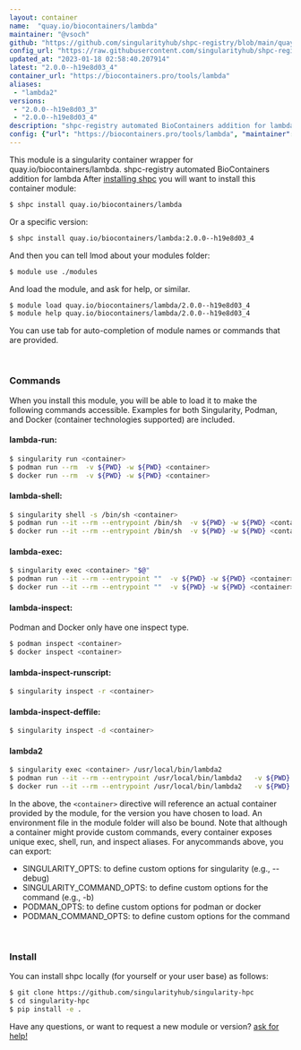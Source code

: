 ```yaml
---
layout: container
name:  "quay.io/biocontainers/lambda"
maintainer: "@vsoch"
github: "https://github.com/singularityhub/shpc-registry/blob/main/quay.io/biocontainers/lambda/container.yaml"
config_url: "https://raw.githubusercontent.com/singularityhub/shpc-registry/main/quay.io/biocontainers/lambda/container.yaml"
updated_at: "2023-01-18 02:58:40.207914"
latest: "2.0.0--h19e8d03_4"
container_url: "https://biocontainers.pro/tools/lambda"
aliases:
 - "lambda2"
versions:
 - "2.0.0--h19e8d03_3"
 - "2.0.0--h19e8d03_4"
description: "shpc-registry automated BioContainers addition for lambda"
config: {"url": "https://biocontainers.pro/tools/lambda", "maintainer": "@vsoch", "description": "shpc-registry automated BioContainers addition for lambda", "latest": {"2.0.0--h19e8d03_4": "sha256:936e76e99203614c60c061d94c2435120393142e79901eb8641e3b89e3909cdc"}, "tags": {"2.0.0--h19e8d03_3": "sha256:90ebe144c12654b26c8147440767775928eb1c05449baa25f65f0a80a4de6a72", "2.0.0--h19e8d03_4": "sha256:936e76e99203614c60c061d94c2435120393142e79901eb8641e3b89e3909cdc"}, "docker": "quay.io/biocontainers/lambda", "aliases": {"lambda2": "/usr/local/bin/lambda2"}}
---
```


This module is a singularity container wrapper for quay.io/biocontainers/lambda.
shpc-registry automated BioContainers addition for lambda
After [installing shpc](#install) you will want to install this container module:


```bash
$ shpc install quay.io/biocontainers/lambda
```

Or a specific version:

```bash
$ shpc install quay.io/biocontainers/lambda:2.0.0--h19e8d03_4
```

And then you can tell lmod about your modules folder:

```bash
$ module use ./modules
```

And load the module, and ask for help, or similar.

```bash
$ module load quay.io/biocontainers/lambda/2.0.0--h19e8d03_4
$ module help quay.io/biocontainers/lambda/2.0.0--h19e8d03_4
```

You can use tab for auto-completion of module names or commands that are provided.

<br>

### Commands

When you install this module, you will be able to load it to make the following commands accessible.
Examples for both Singularity, Podman, and Docker (container technologies supported) are included.

#### lambda-run:

```bash
$ singularity run <container>
$ podman run --rm  -v ${PWD} -w ${PWD} <container>
$ docker run --rm  -v ${PWD} -w ${PWD} <container>
```

#### lambda-shell:

```bash
$ singularity shell -s /bin/sh <container>
$ podman run --it --rm --entrypoint /bin/sh  -v ${PWD} -w ${PWD} <container>
$ docker run --it --rm --entrypoint /bin/sh  -v ${PWD} -w ${PWD} <container>
```

#### lambda-exec:

```bash
$ singularity exec <container> "$@"
$ podman run --it --rm --entrypoint ""  -v ${PWD} -w ${PWD} <container> "$@"
$ docker run --it --rm --entrypoint ""  -v ${PWD} -w ${PWD} <container> "$@"
```

#### lambda-inspect:

Podman and Docker only have one inspect type.

```bash
$ podman inspect <container>
$ docker inspect <container>
```

#### lambda-inspect-runscript:

```bash
$ singularity inspect -r <container>
```

#### lambda-inspect-deffile:

```bash
$ singularity inspect -d <container>
```


#### lambda2

```bash
$ singularity exec <container> /usr/local/bin/lambda2
$ podman run --it --rm --entrypoint /usr/local/bin/lambda2   -v ${PWD} -w ${PWD} <container> -c " $@"
$ docker run --it --rm --entrypoint /usr/local/bin/lambda2   -v ${PWD} -w ${PWD} <container> -c " $@"
```



In the above, the `<container>` directive will reference an actual container provided
by the module, for the version you have chosen to load. An environment file in the
module folder will also be bound. Note that although a container
might provide custom commands, every container exposes unique exec, shell, run, and
inspect aliases. For anycommands above, you can export:

 - SINGULARITY_OPTS: to define custom options for singularity (e.g., --debug)
 - SINGULARITY_COMMAND_OPTS: to define custom options for the command (e.g., -b)
 - PODMAN_OPTS: to define custom options for podman or docker
 - PODMAN_COMMAND_OPTS: to define custom options for the command

<br>

### Install

You can install shpc locally (for yourself or your user base) as follows:

```bash
$ git clone https://github.com/singularityhub/singularity-hpc
$ cd singularity-hpc
$ pip install -e .
```

Have any questions, or want to request a new module or version? [ask for help!](https://github.com/singularityhub/singularity-hpc/issues)